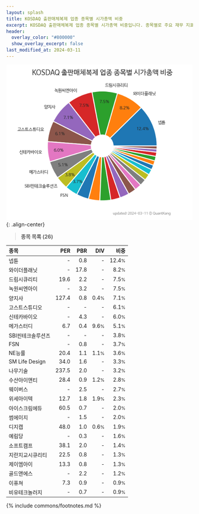 ```yaml
---
layout: splash
title: KOSDAQ 출판매체복제 업종 종목별 시가총액 비중
excerpt: KOSDAQ 출판매체복제 업종 종목별 시가총액 비중입니다. 종목별로 주요 재무 지표를 함께 표시합니다.
header:
  overlay_color: "#800000"
  show_overlay_excerpt: false
last_modified_at: 2024-03-11
---
```



![KOSDAQ 출판매체복제 업종 종목별 시가총액 비중](/stats/sector/images/kosdaq_업종_출판매체복제_종목.png){: .align-center}


> **종목 목록 (26)**<a id="list"></a>

| **종목** | **PER** | **PBR** | **DIV** | **비중** |
| :------- | ------: | ------: | ------: | -------: |
| 넵튠 | - | 0.8 | - | 12.4<small>%</small> |
| 와이더플래닛 | - | 17.8 | - | 8.2<small>%</small> |
| 드림시큐리티 | 19.6 | 2.2 | - | 7.5<small>%</small> |
| 녹원씨엔아이 | - | 3.2 | - | 7.5<small>%</small> |
| 양지사 | 127.4 | 0.8 | 0.4<small>%</small> | 7.1<small>%</small> |
| 고스트스튜디오 | - | - | - | 6.1<small>%</small> |
| 신테카바이오 | - | 4.3 | - | 6.0<small>%</small> |
| 메가스터디 | 6.7 | 0.4 | 9.6<small>%</small> | 5.1<small>%</small> |
| SBI핀테크솔루션즈 | - | - | - | 3.8<small>%</small> |
| FSN | - | 0.8 | - | 3.7<small>%</small> |
| NE능률 | 20.4 | 1.1 | 1.1<small>%</small> | 3.6<small>%</small> |
| SM Life Design | 34.0 | 1.6 | - | 3.3<small>%</small> |
| 나무기술 | 237.5 | 2.0 | - | 3.2<small>%</small> |
| 수산아이앤티 | 28.4 | 0.9 | 1.2<small>%</small> | 2.8<small>%</small> |
| 웨이버스 | - | 2.5 | - | 2.7<small>%</small> |
| 위세아이텍 | 12.7 | 1.8 | 1.9<small>%</small> | 2.3<small>%</small> |
| 아이스크림에듀 | 60.5 | 0.7 | - | 2.0<small>%</small> |
| 썸에이지 | - | 1.5 | - | 2.0<small>%</small> |
| 디지캡 | 48.0 | 1.0 | 0.6<small>%</small> | 1.9<small>%</small> |
| 예림당 | - | 0.3 | - | 1.6<small>%</small> |
| 소프트캠프 | 38.1 | 2.0 | - | 1.4<small>%</small> |
| 지란지교시큐리티 | 22.5 | 0.8 | - | 1.3<small>%</small> |
| 제이엠아이 | 13.3 | 0.8 | - | 1.3<small>%</small> |
| 골드앤에스 | - | 2.2 | - | 1.2<small>%</small> |
| 이퓨쳐 | 7.3 | 0.9 | - | 0.9<small>%</small> |
| 비유테크놀러지 | - | 0.7 | - | 0.9<small>%</small> |

{% include commons/footnotes.md %}